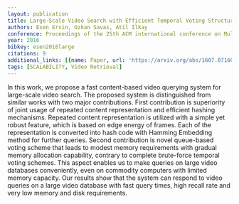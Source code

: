 ```yaml
---
layout: publication
title: Large-Scale Video Search with Efficient Temporal Voting Structure
authors: Esen Ersin, Ozkan Savas, Atil Ilkay
conference: Proceedings of the 25th ACM international conference on Multimedia
year: 2016
bibkey: esen2016large
citations: 9
additional_links: [{name: Paper, url: 'https://arxiv.org/abs/1607.07160'}]
tags: [SCALABILITY, Video Retrieval]
---
```

In this work, we propose a fast content-based video querying system for
large-scale video search. The proposed system is distinguished from similar
works with two major contributions. First contribution is superiority of joint
usage of repeated content representation and efficient hashing mechanisms.
Repeated content representation is utilized with a simple yet robust feature,
which is based on edge energy of frames. Each of the representation is
converted into hash code with Hamming Embedding method for further queries.
Second contribution is novel queue-based voting scheme that leads to modest
memory requirements with gradual memory allocation capability, contrary to
complete brute-force temporal voting schemes. This aspect enables us to make
queries on large video databases conveniently, even on commodity computers with
limited memory capacity. Our results show that the system can respond to video
queries on a large video database with fast query times, high recall rate and
very low memory and disk requirements.